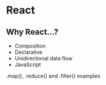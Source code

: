 # React

## Why React...?

* Composition
* Declarative
* Unidirectional data flow
* JavaScript

.map(), .reduce() and .filter() examples

<!--
  TODO: Single Page Apps
  You download everything is needed once. Then, we request data through async JS requests.
-->
